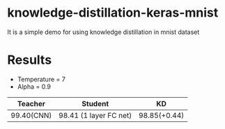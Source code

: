# knowledge-distillation-keras-mnist
It is a simple demo for using knowledge distillation in mnist dataset

# Results

* Temperature = 7
* Alpha = 0.9

| Teacher | Student | KD |
| -------- | -------- | -------- |
| 99.40(CNN)     | 98.41 (1 layer FC net)   | 98.85(+0.44)    |